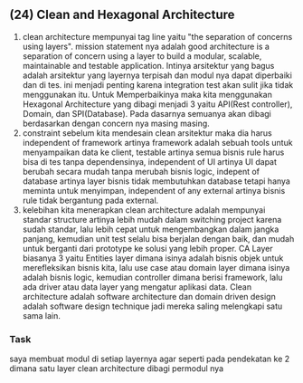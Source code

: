 ## (24) Clean and Hexagonal Architecture

1. clean architecture mempunyai tag line yaitu "the separation of concerns using layers". mission statement nya adalah good architecture is a separation of concern using a layer to build a modular, scalable, maintainable and testable application. Intinya arsitektur yang bagus adalah arsitektur yang layernya terpisah dan modul nya dapat diperbaiki dan di tes. ini menjadi penting karena integration test akan sulit jika tidak menggunakan itu. Untuk Memperbaikinya maka kita menggunakan Hexagonal Architecture yang dibagi menjadi 3 yaitu API(Rest controller), Domain, dan SPI(Database). Pada dasarnya semuanya akan dibagi berdasarkan dengan concern nya masing masing.
2. constraint sebelum kita mendesain clean arsitektur maka dia harus independent of framework artinya framework adalah sebuah tools untuk menyampaikan data ke client, testable artinya semua bisnis rule harus bisa di tes tanpa dependensinya, independent of UI artinya UI dapat berubah secara mudah tanpa merubah bisnis logic, indepent of database artinya layer bisnis tidak membutuhkan database tetapi hanya meminta untuk menyimpan, independent of any external artinya bisnis rule tidak bergantung pada external.
3. kelebihan kita menerapkan clean architecture adalah mempunyai standar structure artinya lebih mudah dalam switching project karena sudah standar, lalu lebih cepat untuk mengembangkan dalam jangka panjang, kemudian unit test selalu bisa berjalan dengan baik, dan mudah untuk berganti dari prototype ke solusi yang lebih proper. CA Layer biasanya 3 yaitu Entities layer dimana isinya adalah bisnis objek untuk merefleksikan bisnis kita, lalu use case atau domain layer dimana isinya adalah bisnis logic, kemudian controller dimana berisi framework, lalu ada driver atau data layer yang mengatur aplikasi data. Clean architecture adalah software architecture dan domain driven design adalah software design technique jadi mereka saling melengkapi satu sama lain.

### Task
saya membuat modul di setiap layernya agar seperti pada pendekatan ke 2 dimana satu layer clean architecture dibagi permodul nya